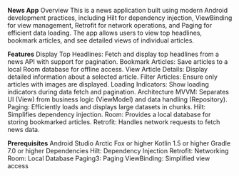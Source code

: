 **News App**
Overview
This is a news application built using modern Android development practices, including Hilt for dependency injection, ViewBinding for view management, Retrofit for network operations, and Paging for efficient data loading. The app allows users to view top headlines, bookmark articles, and see detailed views of individual articles.

**Features**
Display Top Headlines: Fetch and display top headlines from a news API with support for pagination.
Bookmark Articles: Save articles to a local Room database for offline access.
View Article Details: Display detailed information about a selected article.
Filter Articles: Ensure only articles with images are displayed.
Loading Indicators: Show loading indicators during data fetch and pagination.
Architecture
MVVM: Separates UI (View) from business logic (ViewModel) and data handling (Repository).
Paging: Efficiently loads and displays large datasets in chunks.
Hilt: Simplifies dependency injection.
Room: Provides a local database for storing bookmarked articles.
Retrofit: Handles network requests to fetch news data.

**Prerequisites**
Android Studio Arctic Fox or higher
Kotlin 1.5 or higher
Gradle 7.0 or higher
Dependencies
Hilt: Dependency Injection
Retrofit: Networking
Room: Local Database
Paging3: Paging
ViewBinding: Simplified view access
